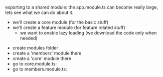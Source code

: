 exporting to a shared module:
the app.module.ts can become really large, lets see what we can do about it.

- we'll create a core module (for the basic stuff)
- we'll create a feature module (for feature related stuff)
    * we want to enable lazy loading (we download the code only when needed)


* create modules folder
* create a 'members' module there
* create a 'core' module there
* go to core.module.ts:
* go to members.module.ts: